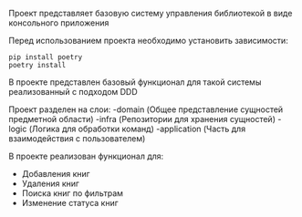 Проект представляет базовую систему управления библиотекой в виде консольного приложения

Перед использованием проекта необходимо установить зависимости:

```
pip install poetry
poetry install
```

В проекте представлен базовый функционал для такой системы реализованный с подходом DDD

Проект разделен на слои:
-domain (Общее представление сущностей предметной области)
-infra (Репозитории для хранения сущностей)
-logic (Логика для обработки команд)
-application (Часть для взаимодействия с пользователем)

В проекте реализован функционал для:
- Добавления книг
- Удаления книг
- Поиска книг по фильтрам
- Изменение статуса книг
